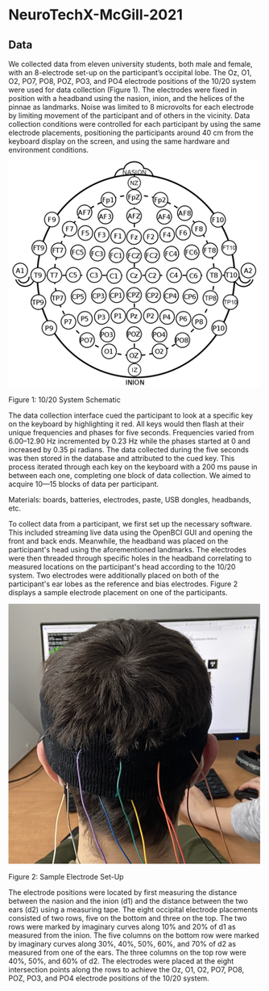 # NeuroTechX-McGill-2021

## Data

We collected data from eleven university students, both male and female, with an 8-electrode set-up on the participant’s occipital lobe. The Oz, O1, O2, PO7, PO8, POZ, PO3, and PO4 electrode positions of the 10/20 system were used for data collection (Figure 1). The electrodes were fixed in position with a headband using the nasion, inion, and the helices of the pinnae as landmarks. Noise was limited to 8 microvolts for each electrode by limiting movement of the participant and of others in the vicinity. Data collection conditions were controlled for each participant by using the same electrode placements, positioning the participants around 40 cm from the keyboard display on the screen, and using the same hardware and environment conditions.

<img src="https://github.com/NTX-McGill/NeuroTechX-McGill-2021/blob/cleanup/img/10:20%20System%20Schematic.png" width="500">

Figure 1: 10/20 System Schematic

The data collection interface cued the participant to look at a specific key on the keyboard by highlighting it red. All keys would then flash at their unique frequencies and phases for five seconds. Frequencies varied from 6.00–12.90 Hz incremented by 0.23 Hz while the phases started at 0 and increased by 0.35 pi radians. The data collected during the five seconds was then stored in the database and attributed to the cued key. This process iterated through each key on the keyboard with a 200 ms pause in between each one, completing one block of data collection. We aimed to acquire 10—15 blocks of data per participant.

Materials: boards, batteries, electrodes, paste, USB dongles, headbands, etc.

To collect data from a participant, we first set up the necessary software. This included streaming live data using the OpenBCI GUI and opening the front and back ends. Meanwhile, the headband was placed on the participant's head using the aforementioned landmarks. The electrodes were then threaded through specific holes in the headband correlating to measured locations on the participant's head according to the 10/20 system. Two electrodes were additionally placed on both of the participant's ear lobes as the reference and bias electrodes. Figure 2 displays a sample electrode placement on one of the participants.

<img src="https://github.com/NTX-McGill/NeuroTechX-McGill-2021/blob/cleanup/img/Sample%20Electode%20Set-Up.jpeg" width="500">

Figure 2: Sample Electrode Set-Up

The electrode positions were located by first measuring the distance between the nasion and the inion (d1) and the distance between the two ears (d2) using a measuring tape. The eight occipital electrode placements consisted of two rows, five on the bottom and three on the top. The two rows were marked by imaginary curves along 10% and 20% of d1 as measured from the inion. The five columns on the bottom row were marked by imaginary curves along 30%, 40%, 50%, 60%, and 70% of d2 as measured from one of the ears. The three columns on the top row were 40%, 50%, and 60% of d2. The electrodes were placed at the eight intersection points along the rows to achieve the Oz, O1, O2, PO7, PO8, POZ, PO3, and PO4 electrode positions of the 10/20 system.
